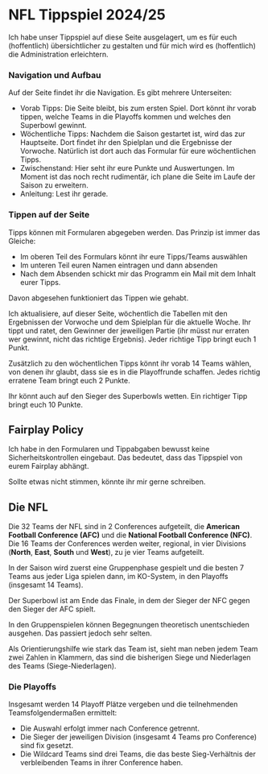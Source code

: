 # NFL Tippspiel 2024/25

Ich habe unser Tippspiel auf diese Seite ausgelagert, um es für euch (hoffentlich) übersichtlicher zu gestalten und für mich wird es (hoffentlich) die Administration erleichtern.

### Navigation und Aufbau

Auf der Seite findet ihr die Navigation. Es gibt mehrere Unterseiten:

* Vorab Tipps: Die Seite bleibt, bis zum ersten Spiel. Dort könnt ihr vorab tippen, welche Teams in die Playoffs kommen und welches den Superbowl gewinnt.
* Wöchentliche Tipps: Nachdem die Saison gestartet ist, wird das zur Hauptseite. Dort findet ihr den Spielplan und die Ergebnisse der Vorwoche. Natürlich ist dort auch das Formular für eure wöchentlichen Tipps.
* Zwischenstand: Hier seht ihr eure Punkte und Auswertungen. Im Moment ist das noch recht rudimentär, ich plane die Seite im Laufe der Saison zu erweitern.
* Anleitung: Lest ihr gerade.

### Tippen auf der Seite

Tipps können mit Formularen abgegeben werden. Das Prinzip ist immer das Gleiche:
* Im oberen Teil des Formulars könnt ihr eure Tipps/Teams auswählen
* Im unteren Teil euren Namen eintragen und dann absenden
* Nach dem Absenden schickt mir das Programm ein Mail mit dem Inhalt eurer Tipps.

Davon abgesehen funktioniert das Tippen wie gehabt.

Ich aktualisiere, auf dieser Seite, wöchentlich die Tabellen mit den Ergebnissen der Vorwoche und dem Spielplan für die aktuelle Woche. Ihr tippt und ratet, den Gewinner der jeweiligen Partie (ihr müsst nur erraten wer gewinnt, nicht das richtige Ergebnis). Jeder richtige Tipp bringt euch 1 Punkt.

Zusätzlich zu den wöchentlichen Tipps könnt ihr vorab 14 Teams wählen, von denen ihr glaubt, dass sie es in die Playoffrunde schaffen. Jedes richtig erratene Team bringt euch 2 Punkte.

Ihr könnt auch auf den Sieger des Superbowls wetten. Ein richtiger Tipp bringt euch 10 Punkte.

## Fairplay Policy
Ich habe in den Formularen und Tippabgaben bewusst keine Sicherheitskontrollen eingebaut. Das bedeutet, dass das Tippspiel von eurem Fairplay abhängt.

Sollte etwas nicht stimmen, könnte ihr mir gerne schreiben.


## Die NFL

Die 32 Teams der NFL sind in 2 Conferences aufgeteilt, die **American Football Conference (AFC)** und die **National Football Conference (NFC)**. Die 16 Teams der Conferences werden weiter, regional, in vier Divisions (**North**, **East**, **South** und **West**), zu je vier Teams aufgeteilt.

In der Saison wird zuerst eine Gruppenphase gespielt und die besten 7 Teams aus jeder Liga spielen dann, im KO-System, in den Playoffs (insgesamt 14 Teams).

Der Superbowl ist am Ende das Finale, in dem der Sieger der NFC gegen den Sieger der AFC spielt.

In den Gruppenspielen können Begegnungen theoretisch unentschieden ausgehen. Das passiert jedoch sehr selten.

Als Orientierungshilfe wie stark das Team ist, sieht man neben jedem Team zwei Zahlen in Klammern, das sind die bisherigen Siege und Niederlagen des Teams (Siege-Niederlagen).

### Die Playoffs
Insgesamt werden 14 Playoff Plätze vergeben und die teilnehmenden Teamsfolgendermaßen ermittelt:

* Die Auswahl erfolgt immer nach Conference getrennt.
* Die Sieger der jeweiligen Division (insgesamt 4 Teams pro Conference) sind fix gesetzt.
* Die Wildcard Teams sind drei Teams, die das beste Sieg-Verhältnis der verbleibenden Teams in ihrer Conference haben.